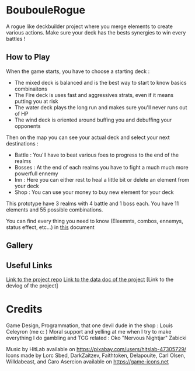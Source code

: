 # BoubouleRogue

A rogue like deckbuilder project where you merge elements to create various actions.
Make sure your deck has the bests synergies to win every battles !

## How to Play

When the game starts, you have to choose a starting deck :

- The mixed deck is balanced and is the best way to start to know basics combinaitons
- The Fire deck is uses fast and aggressives strats, even if it means putting you at risk
- The water deck plays the long run and makes sure you'll never runs out of HP
- The wind deck is oriented around buffing you and debuffing your opponents 

Then on the map you can see your actual deck and select your next destinations : 

- Battle : You'll have to beat various foes to progress to the end of the realms
- Bosses : At the end of each realms you have to fight a much much more powerfull ennemy
- Inn : Here you can either rest to heal a little bit or delete an element from your deck
- Shop :  You can use your money to buy new element for your deck 

This prototype have 3 realms with 4 battle and 1 boss each.
You have 11 elements and 55 possible combinations.

You can find every thing you need to know (Eleemnts, combos, ennemys, status effect, etc...) in [this](https://docs.google.com/spreadsheets/d/1h9zG16REBftnj_vJVHQ-YPOQ1HlRdiy30p6ICMqrrNc/edit?usp=sharing) document
## Gallery 

## Useful Links

[Link to the project repo]()
[Link to the data doc of the project](https://docs.google.com/spreadsheets/d/1h9zG16REBftnj_vJVHQ-YPOQ1HlRdiy30p6ICMqrrNc/edit?usp=sharing)
[Link to the devlog of the project]

# Credits

Game Design, Programmation, that one devil dude in the shop : Louis Celeyron (me c: )
Moral support and yelling at me when I try to make everything I do gambling and TCG related : Oko "Nervous Nightjar" Zabicki 

Music by HitLab available on https://pixabay.com/users/hitslab-47305729/  
Icons made by Lorc Sbed, DarkZaitzev, Faithtoken, Delapouite, Carl Olsen, Willdabeast, and Caro Asercion available on https://game-icons.net
